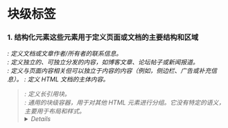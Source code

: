 # 块级标签

### 1. 结构化元素这些元素用于定义页面或文档的主要结构和区域

<address>: 定义文档或文章作者/所有者的联系信息。
<article>: 定义独立的、可独立分发的内容，如博客文章、论坛帖子或新闻报道。
<aside>: 定义与页面内容相关但可以独立于内容的内容（例如，侧边栏、广告或补充信息）。
<body>: 定义 HTML 文档的主体内容。
<blockquote>: 定义长引用块。
<div>: 通用的块级容器，用于对其他 HTML 元素进行分组。它没有特定的语义，主要用于布局和样式。
<details>: 定义额外的细节，用户可以按需查看或隐藏。
<figcaption>: 定义 <figure> 元素的标题。
<figure>: 定义独立的流内容（例如，图像、图表、代码清单等），通常带有一个标题。
<footer>: 定义文档或某个部分的页脚。
<header>: 定义文档或某个部分的页眉。
<hgroup>: 用于将一组标题元素（<h1> 到 <h6>）组合在一起，通常与一个子标题或标语一起使用。
<main>: 定义文档的主体内容，在每个文档中应该只有一个 <main> 元素。
<nav>: 定义导航链接（例如，菜单、目录或索引）。
<section>: 定义文档中的一个独立部分，通常有一个标题。
<table>: 定义表格。


### 2. 标题元素 这些元素用于定义不同级别的标题，最重要的 <h1> 到最不重要的 <h6>。

<h1>
<h2>
<h3>
<h4>
<h5>
<h6>

### 3. 文本内容标签用于组织和格式化文本：

<p>：段落。
<div>：通用块级容器，用于分组元素。
<pre>：预格式化文本（保留空格和换行符）。
<blockquote>：长引用内容。
<address>：文档作者或联系信息。
<hr>：水平线，用于分隔内容。
<br>：换行符（虽然是内联元素，但功能上常作为块级使用）。


### 4. 列表标签

<ul>：无序列表（项目符号）。
<ol>：有序列表（数字或字母）。
<li>：列表项（必须嵌套在 <ul> 或 <ol> 中）。
<dl>：定义列表（术语和描述）。
<dt>：定义术语（在 <dl> 中使用）。
<dd>：术语的定义（在 <dl> 中使用）。

### 5. 表格标签用于展示表格数据：

<table>：表格容器。
<thead>：表格头部（包含列标题）。
<tbody>：表格主体（包含数据行）。
<tfoot>：表格底部（包含汇总信息）。
<tr>：表格行。
<th>：表格标题单元格。
<td>：表格数据单元格。
<caption>：表格标题（位于表格上方）。
<colgroup>：表格列组。
<col>：表格列（用于定义列属性）。

### 5. 表单元素 (Form Elements)这些元素与表单相关。

<form>: 定义 HTML 表单，用于用户输入。
<fieldset>: 用于将表单中的相关元素分组。
<legend>: 定义 <fieldset> 元素的标题。
<noscript>: 定义当浏览器不支持脚本或禁用脚本时显示的内容。
<datalist>：预定义选项列表（与 <input> 配合使用）

### 7. 其他块级标签
<noscript>：当浏览器不支持脚本时显示的内容。
<canvas>：用于绘制图形的区域（默认是块级，但可通过 CSS 修改）。
<svg>：可缩放矢量图形（默认是块级，但可通过 CSS 修改）。
<video>：视频播放器。
<audio>：音频播放器。
<iframe>：内联框架（嵌入其他网页）。